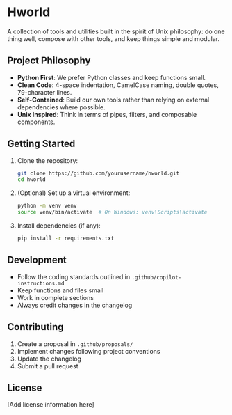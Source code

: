 # Hworld

A collection of tools and utilities built in the spirit of Unix philosophy: do one thing well, compose with other tools, and keep things simple and modular.

## Project Philosophy

- **Python First**: We prefer Python classes and keep functions small.
- **Clean Code**: 4-space indentation, CamelCase naming, double quotes, 79-character lines.
- **Self-Contained**: Build our own tools rather than relying on external dependencies where possible.
- **Unix Inspired**: Think in terms of pipes, filters, and composable components.

## Getting Started

1. Clone the repository:
   ```bash
   git clone https://github.com/yourusername/hworld.git
   cd hworld
   ```

2. (Optional) Set up a virtual environment:
   ```bash
   python -m venv venv
   source venv/bin/activate  # On Windows: venv\Scripts\activate
   ```

3. Install dependencies (if any):
   ```bash
   pip install -r requirements.txt
   ```

## Development

- Follow the coding standards outlined in `.github/copilot-instructions.md`
- Keep functions and files small
- Work in complete sections
- Always credit changes in the changelog

## Contributing

1. Create a proposal in `.github/proposals/`
2. Implement changes following project conventions
3. Update the changelog
4. Submit a pull request

## License

[Add license information here]